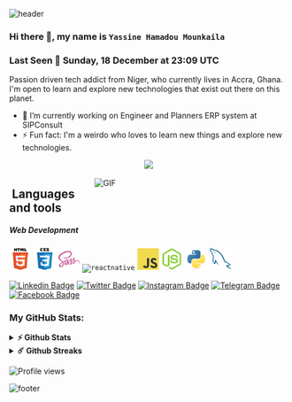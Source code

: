 ![header](https://capsule-render.vercel.app/api?type=wave&color=gradient&height=300&section=header&text=YassDevWorld%20&fontSize=90&animation=fadeIn&fontAlignY=38&desc=Welcome%20to%20my%20world%20of%20endless%20learning%20adventure!&descAlignY=53&descAlign=62)
### Hi there 👋, my name is `Yassine Hamadou Mounkaila`
### Last Seen 👀 Sunday, 18 December at 23:09 UTC

Passion driven tech addict from Niger, who currently lives in Accra, Ghana. I'm open to learn and explore new technologies that exist out there on this planet.
- 🔭 I’m currently working on Engineer and Planners ERP system at SIPConsult
- ⚡ Fun fact: I'm a weirdo who loves to learn new things and explore new technologies.

<p align="center">
    <a href="https://github.com/yassine-hamadou/readme-typing-svg"><img src="https://readme-typing-svg.herokuapp.com/?lines=%20The%20more%20you%20know;The%20more%20you%20realize;you%20don't%20know&font=Fira%20Code&center=true&width=440&height=45&color=f75c7e&vCenter=true&size=22">
    </a>
</p>

<img align="right" alt="GIF" src="./programmer.gif" width="350" />

## ️ Languages and tools


##### Web Development
<code><img src="https://raw.githubusercontent.com/devicons/devicon/master/icons/html5/html5-original-wordmark.svg" alt="html5" width="40"/></code>
<code><img src="https://raw.githubusercontent.com/devicons/devicon/master/icons/css3/css3-original-wordmark.svg" alt="css3" width="40"/></code>
<code><img src="https://raw.githubusercontent.com/devicons/devicon/master/icons/sass/sass-original.svg" alt="sass" width="40"/></code>
<code><img src="https://reactnative.dev/img/header_logo.svg" alt="reactnative" width="40"/></code>
<code><img src="https://raw.githubusercontent.com/devicons/devicon/master/icons/javascript/javascript-original.svg" alt="javascript" width="40"/></code>
<code><img src="https://raw.githubusercontent.com/devicons/devicon/master/icons/nodejs/nodejs-original.svg" alt="nodejs" width="40"/></code>
<code><img src="https://raw.githubusercontent.com/devicons/devicon/master/icons/python/python-original.svg" alt="python" width="40"/></code>
<code><img src="https://raw.githubusercontent.com/devicons/devicon/master/icons/mysql/mysql-original.svg" alt="mysql" width="40"/></code>

[![Linkedin Badge](https://img.shields.io/badge/-LinkedIn-0e76a8?style=flat-square&logo=Linkedin&logoColor=white)](https://www.linkedin.com/in/#)
[![Twitter Badge](https://img.shields.io/badge/-Twitter-00acee?style=flat-square&logo=Twitter&logoColor=white)](https://twitter.com/yassine)
[![Instagram Badge](https://img.shields.io/badge/-Instagram-e4405f?style=flat-square&logo=Instagram&logoColor=white)](https://www.instagram.com/yassine/)
[![Telegram Badge](https://img.shields.io/badge/-Telegram-0088cc?style=flat-square&logo=Telegram&logoColor=white)](https://t.me/yassine)
[![Facebook Badge](https://img.shields.io/badge/-Facebook-0088cc?style=flat-square&logo=Facebook&logoColor=white)](https://www.facebook.com/yassinehamadou)


### My GitHub Stats:

<details>
    <summary><b>⚡ Github Stats</b></summary>

    <br />

    [![My Github Stats](https://github-readme-stats.vercel.app/api?username=yassine-hamadou&theme=radical)](https://github.com/yassine-hamadou/github-readme-stats)
</details>

<details>
    <summary><b>☄️ Github Streaks</b></summary>

    <br />

    ![GitHub streak stats](https://github-readme-streak-stats.herokuapp.com/?user=yassine-hamadou&theme=react)
</details>

![Profile views](https://gpvc.arturio.dev/yassine-hamadou)

![footer](https://capsule-render.vercel.app/api?type=wave&color=gradient&height=300&section=footer&descAlignY=51&descAlign=62)
